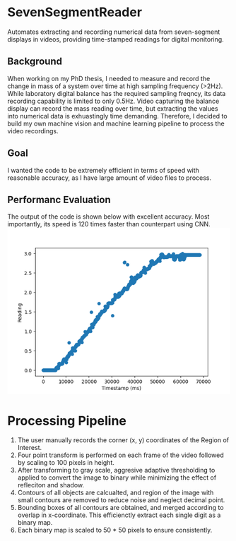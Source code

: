 # SevenSegmentReader
Automates extracting and recording numerical data from seven-segment displays in videos, providing time-stamped readings for digital monitoring.

## Background
When working on my PhD thesis, I needed to measure and record the change in mass of a system over time at high sampling frequency (>2Hz). While laboratory digital balance has the required sampling freqncy, its data recording capability is limited to only 0.5Hz. Video capturing the balance display can record the mass reading over time, but extracting the values into numerical data is exhuastingly time demanding. Therefore, I decided to build my own machine vision and machine learning pipeline to process the video recordings.

## Goal
I wanted the code to be extremely efficient in terms of speed with reasonable accuracy, as I have large amount of video files to process.

## Performanc Evaluation
The output of the code is shown below with excellent accuracy. Most importantly, its speed is 120 times faster than counterpart using CNN.
![demo](/output.png)

# Processing Pipeline
1. The user manually records the corner (x, y) coordinates of the Region of Interest.
2. Four point transform is performed on each frame of the video followed by scaling to 100 pixels in height.
3. After transforming to gray scale, aggresive adaptive thresholding to applied to convert the image to binary while minimizing the effect of refleciton and shadow.
4. Contours of all objects are calcualted, and region of the image with small contours are removed to reduce noise and neglect decimal point.
5. Bounding boxes of all contours are obtained, and merged according to overlap in x-coordinate. This efficienctly extract each single digit as a binary map.
6. Each binary map is scaled to 50 * 50 pixels to ensure consistently.

